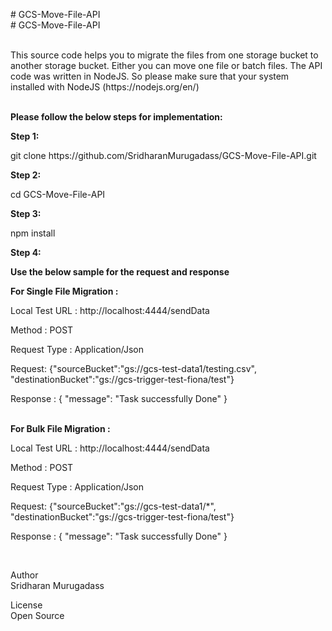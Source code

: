 <p># GCS-Move-File-API<br /># GCS-Move-File-API</p>
<p><br />This source code helps you to migrate the files from one storage bucket to another storage bucket. Either you can move one file or batch files. The API code was written in NodeJS. So please make sure that your system installed with NodeJS (https://nodejs.org/en/)</p>
<p><br /><strong>Please follow the below steps for implementation:</strong></p>
<p><strong>Step 1:</strong></p>
<p>git clone https://github.com/SridharanMurugadass/GCS-Move-File-API.git</p>
<p><strong>Step 2:</strong></p>
<p>cd GCS-Move-File-API</p>
<p><strong>Step 3:</strong></p>
<p>npm install</p>
<p><strong>Step 4:</strong></p>
<p><strong>Use the below sample for the request and response</strong></p>
<p><strong>For Single File Migration :</strong></p>
<p>Local Test URL : http://localhost:4444/sendData</p>
<p>Method : POST</p>
<p>Request Type : Application/Json</p>
<p>Request: {"sourceBucket":"gs://gcs-test-data1/testing.csv", "destinationBucket":"gs://gcs-trigger-test-fiona/test"}</p>
<p>Response : { "message": "Task successfully Done" }</p>
<p><br /><strong>For Bulk File Migration :</strong></p>
<p>Local Test URL : http://localhost:4444/sendData</p>
<p>Method : POST</p>
<p>Request Type : Application/Json</p>
<p>Request: {"sourceBucket":"gs://gcs-test-data1/*", "destinationBucket":"gs://gcs-trigger-test-fiona/test"}</p>
<p>Response : { "message": "Task successfully Done" }</p>
<p>&nbsp;</p>
<p>Author<br />Sridharan Murugadass</p>
<p>License<br />Open Source&nbsp; &nbsp; &nbsp; &nbsp; &nbsp; &nbsp;</p>
<!-- #######  YAY, I AM THE SOURCE EDITOR! #########-->
